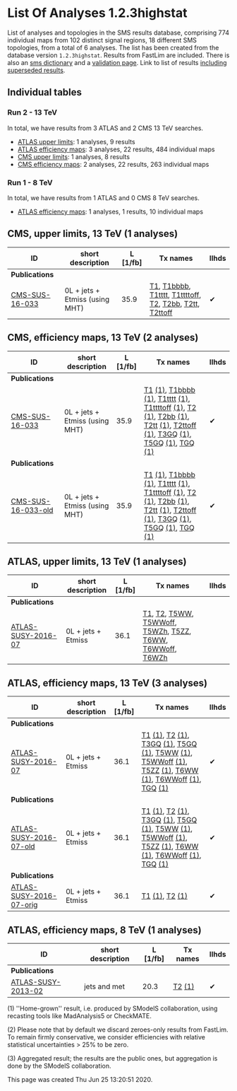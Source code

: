 

# List Of Analyses 1.2.3highstat 
List of analyses and topologies in the SMS results database,
comprising 774 individual maps from 102 distinct signal regions, 18 different SMS topologies, from a total of 6 analyses.
The list has been created from the database version `1.2.3highstat`.
Results from FastLim are included. There is also an  [sms dictionary](SmsDictionary123highstat) and a [validation page](Validation123highstat).
Link to list of results [including superseded results](ListOfAnalyses123highstatWithSuperseded).
    
## Individual tables

### Run 2 - 13 TeV
In total, we have results from 3 ATLAS and 2 CMS 13 TeV searches.
 * [ATLAS upper limits](#ATLASupperlimits13): 1  analyses, 9 results
 * [ATLAS efficiency maps](#ATLASefficiencymaps13): 3  analyses, 22 results, 484 individual maps
 * [CMS upper limits](#CMSupperlimits13): 1  analyses, 8 results
 * [CMS efficiency maps](#CMSefficiencymaps13): 2  analyses, 22 results, 263 individual maps

### Run 1 - 8 TeV
In total, we have results from 1 ATLAS and 0 CMS 8 TeV searches.
 * [ATLAS efficiency maps](#ATLASefficiencymaps8): 1  analyses, 1 results, 10 individual maps

<a name="CMSupperlimits13"></a>
## CMS, upper limits, 13 TeV (1 analyses)

| **ID** | **short description** | **L [1/fb]** | **Tx names** | **llhds** |
|--------|-----------------------|--------------|--------------|-----------|
| **Publications** | | | | |
| [CMS-SUS-16-033](http://cms-results.web.cern.ch/cms-results/public-results/publications/SUS-16-033/index.html)<a name="CMS-SUS-16-033"></a> | 0L + jets + Etmiss (using MHT) | 35.9 | [T1](SmsDictionary123highstat#T1), [T1bbbb](SmsDictionary123highstat#T1bbbb), [T1tttt](SmsDictionary123highstat#T1tttt), [T1ttttoff](SmsDictionary123highstat#T1ttttoff), [T2](SmsDictionary123highstat#T2), [T2bb](SmsDictionary123highstat#T2bb), [T2tt](SmsDictionary123highstat#T2tt), [T2ttoff](SmsDictionary123highstat#T2ttoff) |&#10004; |

<a name="CMSefficiencymaps13"></a>
## CMS, efficiency maps, 13 TeV (2 analyses)

| **ID** | **short description** | **L [1/fb]** | **Tx names** | **llhds** |
|--------|-----------------------|--------------|--------------|-----------|
| **Publications** | | | | |
| [CMS-SUS-16-033](http://cms-results.web.cern.ch/cms-results/public-results/publications/SUS-16-033/index.html)<a name="CMS-SUS-16-033"></a> | 0L + jets + Etmiss (using MHT) | 35.9 | [T1](SmsDictionary123highstat#T1) [(1)](#A1), [T1bbbb](SmsDictionary123highstat#T1bbbb) [(1)](#A1), [T1tttt](SmsDictionary123highstat#T1tttt) [(1)](#A1), [T1ttttoff](SmsDictionary123highstat#T1ttttoff) [(1)](#A1), [T2](SmsDictionary123highstat#T2) [(1)](#A1), [T2bb](SmsDictionary123highstat#T2bb) [(1)](#A1), [T2tt](SmsDictionary123highstat#T2tt) [(1)](#A1), [T2ttoff](SmsDictionary123highstat#T2ttoff) [(1)](#A1), [T3GQ](SmsDictionary123highstat#T3GQ) [(1)](#A1), [T5GQ](SmsDictionary123highstat#T5GQ) [(1)](#A1), [TGQ](SmsDictionary123highstat#TGQ) [(1)](#A1) |&#10004; |
| **Publications** | | | | |
| [CMS-SUS-16-033-old](http://cms-results.web.cern.ch/cms-results/public-results/publications/SUS-16-033/index.html)<a name="CMS-SUS-16-033-old"></a> | 0L + jets + Etmiss (using MHT) | 35.9 | [T1](SmsDictionary123highstat#T1) [(1)](#A1), [T1bbbb](SmsDictionary123highstat#T1bbbb) [(1)](#A1), [T1tttt](SmsDictionary123highstat#T1tttt) [(1)](#A1), [T1ttttoff](SmsDictionary123highstat#T1ttttoff) [(1)](#A1), [T2](SmsDictionary123highstat#T2) [(1)](#A1), [T2bb](SmsDictionary123highstat#T2bb) [(1)](#A1), [T2tt](SmsDictionary123highstat#T2tt) [(1)](#A1), [T2ttoff](SmsDictionary123highstat#T2ttoff) [(1)](#A1), [T3GQ](SmsDictionary123highstat#T3GQ) [(1)](#A1), [T5GQ](SmsDictionary123highstat#T5GQ) [(1)](#A1), [TGQ](SmsDictionary123highstat#TGQ) [(1)](#A1) |&#10004; |

<a name="ATLASupperlimits13"></a>
## ATLAS, upper limits, 13 TeV (1 analyses)

| **ID** | **short description** | **L [1/fb]** | **Tx names** | **llhds** |
|--------|-----------------------|--------------|--------------|-----------|
| **Publications** | | | | |
| [ATLAS-SUSY-2016-07](https://atlas.web.cern.ch/Atlas/GROUPS/PHYSICS/PAPERS/SUSY-2016-07/)<a name="ATLAS-SUSY-2016-07"></a> | 0L + jets + Etmiss | 36.1 | [T1](SmsDictionary123highstat#T1), [T2](SmsDictionary123highstat#T2), [T5WW](SmsDictionary123highstat#T5WW), [T5WWoff](SmsDictionary123highstat#T5WWoff), [T5WZh](SmsDictionary123highstat#T5WZh), [T5ZZ](SmsDictionary123highstat#T5ZZ), [T6WW](SmsDictionary123highstat#T6WW), [T6WWoff](SmsDictionary123highstat#T6WWoff), [T6WZh](SmsDictionary123highstat#T6WZh) | |

<a name="ATLASefficiencymaps13"></a>
## ATLAS, efficiency maps, 13 TeV (3 analyses)

| **ID** | **short description** | **L [1/fb]** | **Tx names** | **llhds** |
|--------|-----------------------|--------------|--------------|-----------|
| **Publications** | | | | |
| [ATLAS-SUSY-2016-07](https://atlas.web.cern.ch/Atlas/GROUPS/PHYSICS/PAPERS/SUSY-2016-07/)<a name="ATLAS-SUSY-2016-07"></a> | 0L + jets + Etmiss | 36.1 | [T1](SmsDictionary123highstat#T1) [(1)](#A1), [T2](SmsDictionary123highstat#T2) [(1)](#A1), [T3GQ](SmsDictionary123highstat#T3GQ) [(1)](#A1), [T5GQ](SmsDictionary123highstat#T5GQ) [(1)](#A1), [T5WW](SmsDictionary123highstat#T5WW) [(1)](#A1), [T5WWoff](SmsDictionary123highstat#T5WWoff) [(1)](#A1), [T5ZZ](SmsDictionary123highstat#T5ZZ) [(1)](#A1), [T6WW](SmsDictionary123highstat#T6WW) [(1)](#A1), [T6WWoff](SmsDictionary123highstat#T6WWoff) [(1)](#A1), [TGQ](SmsDictionary123highstat#TGQ) [(1)](#A1) |&#10004; |
| **Publications** | | | | |
| [ATLAS-SUSY-2016-07-old](https://atlas.web.cern.ch/Atlas/GROUPS/PHYSICS/PAPERS/SUSY-2016-07/)<a name="ATLAS-SUSY-2016-07-old"></a> | 0L + jets + Etmiss | 36.1 | [T1](SmsDictionary123highstat#T1) [(1)](#A1), [T2](SmsDictionary123highstat#T2) [(1)](#A1), [T3GQ](SmsDictionary123highstat#T3GQ) [(1)](#A1), [T5GQ](SmsDictionary123highstat#T5GQ) [(1)](#A1), [T5WW](SmsDictionary123highstat#T5WW) [(1)](#A1), [T5WWoff](SmsDictionary123highstat#T5WWoff) [(1)](#A1), [T5ZZ](SmsDictionary123highstat#T5ZZ) [(1)](#A1), [T6WW](SmsDictionary123highstat#T6WW) [(1)](#A1), [T6WWoff](SmsDictionary123highstat#T6WWoff) [(1)](#A1), [TGQ](SmsDictionary123highstat#TGQ) [(1)](#A1) |&#10004; |
| **Publications** | | | | |
| [ATLAS-SUSY-2016-07-orig](https://atlas.web.cern.ch/Atlas/GROUPS/PHYSICS/PAPERS/SUSY-2016-07/)<a name="ATLAS-SUSY-2016-07-orig"></a> | 0L + jets + Etmiss | 36.1 | [T1](SmsDictionary123highstat#T1) [(1)](#A1), [T2](SmsDictionary123highstat#T2) [(1)](#A1) |&#10004; |

<a name="ATLASefficiencymaps8"></a>
## ATLAS, efficiency maps, 8 TeV (1 analyses)

| **ID** | **short description** | **L [1/fb]** | **Tx names** | **llhds** |
|--------|-----------------------|--------------|--------------|-----------|
| **Publications** | | | | |
| [ATLAS-SUSY-2013-02](https://atlas.web.cern.ch/Atlas/GROUPS/PHYSICS/PAPERS/SUSY-2013-02/)<a name="ATLAS-SUSY-2013-02"></a> | jets and met | 20.3 | [T2](SmsDictionary123highstat#T2) [(1)](#A1) |&#10004; |


<a name='A1'>(1)</a> ''Home-grown'' result, i.e. produced by SModelS collaboration, using recasting tools like MadAnalysis5 or CheckMATE.

<a name='A2'>(2)</a> Please note that by default we discard zeroes-only results from FastLim. To remain firmly conservative, we consider efficiencies with relative statistical uncertainties > 25% to be zero.

<a name='A3'>(3)</a> Aggregated result; the results are the public ones, but aggregation is done by the SModelS collaboration.

This page was created Thu Jun 25 13:20:51 2020.
